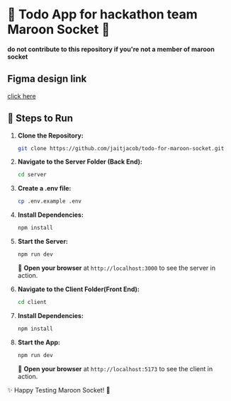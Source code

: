# 🌟 Todo App for hackathon team Maroon Socket 🌟

**do not contribute to this repository if you're not a member of maroon socket**

## Figma design link

[click here](https://www.figma.com/design/WWQzrtHEoDjaXymKymbDIF/To-do-list-_Maroon-Socket?node-id=0-1&p=f)

## 🚀 Steps to Run

1. **Clone the Repository:**

   ```bash
   git clone https://github.com/jaitjacob/todo-for-maroon-socket.git
   ```

2. **Navigate to the Server Folder (Back End):**

   ```bash
   cd server
   ```

3. **Create a .env file:**

   ```bash
   cp .env.example .env
   ```

4. **Install Dependencies:**

   ```bash
   npm install
   ```

5. **Start the Server:**

   ```bash
   npm run dev
   ```

   🔗 **Open your browser** at `http://localhost:3000` to see the server in action.

6. **Navigate to the Client Folder(Front End):**

   ```bash
   cd client
   ```

7. **Install Dependencies:**

   ```bash
   npm install
   ```

8. **Start the App:**

   ```bash
   npm run dev
   ```

   🔗 **Open your browser** at `http://localhost:5173` to see the client in action.

✨ Happy Testing Maroon Socket! 🚀
